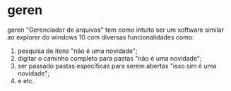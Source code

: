 # geren

geren "Gerenciador de arquivos" tem como intuito ser um software similar ao explorer do windows 10 com diversas funcionalidades como:

1. pesquisa de itens "não é uma novidade";
2. digitar o caminho completo para pastas "não é uma novidade";
3. ser passado pastas específicas para serem abertas "isso sim é uma novidade";
4. e etc.
